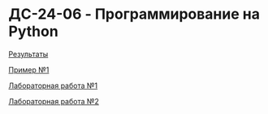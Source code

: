 # ДC-24-06 - Программирование на Python

[Результаты](results.md)

[Пример №1](ex1.md)

[Лабораторная работа №1](labs/lab1.md)

[Лабораторная работа №2](labs/lab2.md)
